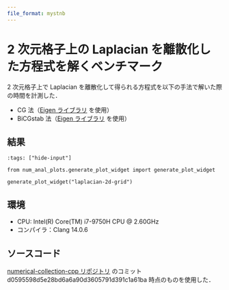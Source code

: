 ```yaml
---
file_format: mystnb
---
```


# 2 次元格子上の Laplacian を離散化した方程式を解くベンチマーク

2 次元格子上で Laplacian を離散化して得られる方程式を以下の手法で解いた際の時間を計測した．

- CG 法（[Eigen ライブラリ](https://eigen.tuxfamily.org/) を使用）
- BiCGstab 法（[Eigen ライブラリ](https://eigen.tuxfamily.org/) を使用）

## 結果

```{code-cell}
:tags: ["hide-input"]

from num_anal_plots.generate_plot_widget import generate_plot_widget

generate_plot_widget("laplacian-2d-grid")
```

## 環境

- CPU: Intel(R) Core(TM) i7-9750H CPU @ 2.60GHz
- コンパイラ：Clang 14.0.6

## ソースコード

[numerical-collection-cpp リポジトリ](https://gitlab.com/MusicScience37Projects/numerical-analysis/numerical-collection-cpp)
のコミット d0595598d5e28bd6a6a90d3605791d391c1a61ba 時点のものを使用した．
